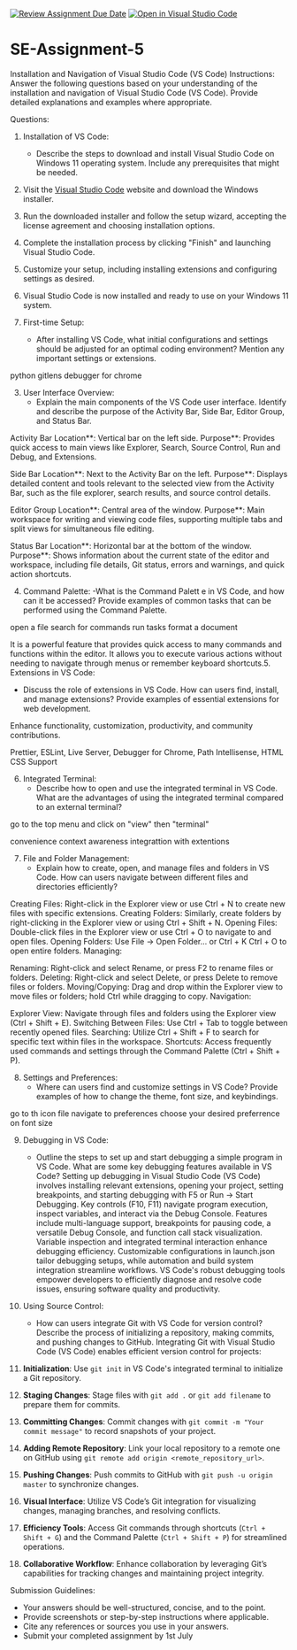 [![Review Assignment Due Date](https://classroom.github.com/assets/deadline-readme-button-22041afd0340ce965d47ae6ef1cefeee28c7c493a6346c4f15d667ab976d596c.svg)](https://classroom.github.com/a/XoLGRbHq)
[![Open in Visual Studio Code](https://classroom.github.com/assets/open-in-vscode-2e0aaae1b6195c2367325f4f02e2d04e9abb55f0b24a779b69b11b9e10269abc.svg)](https://classroom.github.com/online_ide?assignment_repo_id=15289904&assignment_repo_type=AssignmentRepo)
# SE-Assignment-5
Installation and Navigation of Visual Studio Code (VS Code)
 Instructions:
Answer the following questions based on your understanding of the installation and navigation of Visual Studio Code (VS Code). Provide detailed explanations and examples where appropriate.

 Questions:

1. Installation of VS Code:
   - Describe the steps to download and install Visual Studio Code on Windows 11 operating system. Include any prerequisites that might be needed.
   
1. Visit the [Visual Studio Code](https://code.visualstudio.com/) website and download the Windows installer.
2. Run the downloaded installer and follow the setup wizard, accepting the license agreement and choosing installation options.
3. Complete the installation process by clicking "Finish" and launching Visual Studio Code.
4. Customize your setup, including installing extensions and configuring settings as desired.
5. Visual Studio Code is now installed and ready to use on your Windows 11 system.



2. First-time Setup:
   - After installing VS Code, what initial configurations and settings should be adjusted for an optimal coding environment? Mention any important settings or extensions.

python
gitlens
debugger for chrome

3. User Interface Overview:
   - Explain the main components of the VS Code user interface. Identify and describe the purpose of the Activity Bar, Side Bar, Editor Group, and Status Bar.

 Activity Bar
Location**: Vertical bar on the left side.
Purpose**: Provides quick access to main views like Explorer, Search, Source Control, Run and Debug, and Extensions.

Side Bar
Location**: Next to the Activity Bar on the left.
Purpose**: Displays detailed content and tools relevant to the selected view from the Activity Bar, such as the file explorer, search results, and source control details.

Editor Group
Location**: Central area of the window.
Purpose**: Main workspace for writing and viewing code files, supporting multiple tabs and split views for simultaneous file editing.

Status Bar
Location**: Horizontal bar at the bottom of the window.
Purpose**: Shows information about the current state of the editor and workspace, including file details, Git status, errors and warnings, and quick action shortcuts.



4. Command Palette:
   -What is the Command Palett e in VS Code, and how can it be accessed? Provide examples of common tasks that can be performed using the Command Palette.

 open a file
 search for commands
run tasks
 format a document

 It is a powerful feature that provides quick access to many commands and functions within the editor. It allows you to execute various actions without needing to navigate through menus or remember keyboard shortcuts.5. Extensions in VS Code:

   - Discuss the role of extensions in VS Code. How can users find, install, and manage extensions? Provide examples of essential extensions for web development.

 Enhance functionality, customization, productivity, and community contributions.

Prettier, ESLint, Live Server, Debugger for Chrome, Path Intellisense, HTML CSS Support

6. Integrated Terminal:
   - Describe how to open and use the integrated terminal in VS Code. What are the advantages of using the integrated terminal compared to an external terminal?

go to the top menu and click on "view" then "terminal"

convenience
context awareness
integrattion with extentions

7. File and Folder Management:
   - Explain how to create, open, and manage files and folders in VS Code. How can users navigate between different files and directories efficiently?

Creating Files: Right-click in the Explorer view or use Ctrl + N to create new files with specific extensions.
Creating Folders: Similarly, create folders by right-clicking in the Explorer view or using Ctrl + Shift + N.
Opening Files: Double-click files in the Explorer view or use Ctrl + O to navigate to and open files.
Opening Folders: Use File -> Open Folder... or Ctrl + K Ctrl + O to open entire folders.
Managing:

Renaming: Right-click and select Rename, or press F2 to rename files or folders.
Deleting: Right-click and select Delete, or press Delete to remove files or folders.
Moving/Copying: Drag and drop within the Explorer view to move files or folders; hold Ctrl while dragging to copy.
Navigation:

Explorer View: Navigate through files and folders using the Explorer view (Ctrl + Shift + E).
Switching Between Files: Use Ctrl + Tab to toggle between recently opened files.
Searching: Utilize Ctrl + Shift + F to search for specific text within files in the workspace.
Shortcuts: Access frequently used commands and settings through the Command Palette (Ctrl + Shift + P).

8. Settings and Preferences:
   - Where can users find and customize settings in VS Code? Provide examples of how to change the theme, font size, and keybindings.

go to th icon file
navigate to preferences
choose your desired preferrence on font size 

9. Debugging in VS Code:
   - Outline the steps to set up and start debugging a simple program in VS Code. What are some key debugging features available in VS Code?
Setting up debugging in Visual Studio Code (VS Code) involves installing relevant extensions, opening your project, setting breakpoints, and starting debugging with F5 or Run -> Start Debugging. Key controls (F10, F11) navigate program execution, inspect variables, and interact via the Debug Console. Features include multi-language support, breakpoints for pausing code, a versatile Debug Console, and function call stack visualization. Variable inspection and integrated terminal interaction enhance debugging efficiency. Customizable configurations in launch.json tailor debugging setups, while automation and build system integration streamline workflows. VS Code's robust debugging tools empower developers to efficiently diagnose and resolve code issues, ensuring software quality and productivity.

10. Using Source Control:
    - How can users integrate Git with VS Code for version control? Describe the process of initializing a repository, making commits, and pushing changes to GitHub.
Integrating Git with Visual Studio Code (VS Code) enables efficient version control for projects:

1. **Initialization**: Use `git init` in VS Code's integrated terminal to initialize a Git repository.
   
2. **Staging Changes**: Stage files with `git add .` or `git add filename` to prepare them for commits.
   
3. **Committing Changes**: Commit changes with `git commit -m "Your commit message"` to record snapshots of your project.
   
4. **Adding Remote Repository**: Link your local repository to a remote one on GitHub using `git remote add origin <remote_repository_url>`.

5. **Pushing Changes**: Push commits to GitHub with `git push -u origin master` to synchronize changes.

6. **Visual Interface**: Utilize VS Code’s Git integration for visualizing changes, managing branches, and resolving conflicts.

7. **Efficiency Tools**: Access Git commands through shortcuts (`Ctrl + Shift + G`) and the Command Palette (`Ctrl + Shift + P`) for streamlined operations.

8. **Collaborative Workflow**: Enhance collaboration by leveraging Git’s capabilities for tracking changes and maintaining project integrity.

 Submission Guidelines:
- Your answers should be well-structured, concise, and to the point.
- Provide screenshots or step-by-step instructions where applicable.
- Cite any references or sources you use in your answers.
- Submit your completed assignment by 1st July 

